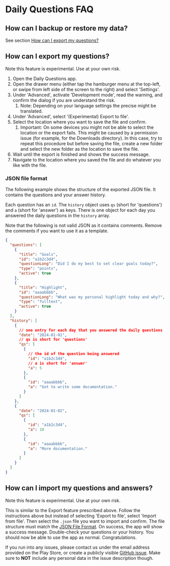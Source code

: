 # Daily Questions FAQ

## How can I backup or restore my data?

See section [How can I export my questions?](#how-can-i-export-my-questions)

## How can I export my questions?

Note this feature is experimental. Use at your own risk.

1. Open the Daily Questions app.
2. Open the drawer menu (either tap the hamburger menu at the top-left, or swipe from left side of the screen to the right) and select 'Settings'.
3. Under 'Advanced', activate 'Development mode', read the warning, and confirm the dialog if you are understand the risk.
   1. Note: Depending on your language settings the precise might be translated.
4. Under 'Advanced', select '(Experimental) Export to file'.
5. Select the location where you want to save the file and confirm.
   1. Important: On some devices you might not be able to select the location or the export fails. This might be caused by a permission issue (for example, for the Downloads directory). In this case, try to repeat this procedure but before saving the file, create a new folder and select the new folder as the location to save the file.
6. Wait until the export is finished and shows the success message.
7. Navigate to the location where you saved the file and do whatever you like with the file.

### JSON file format

The following example shows the structure of the exported JSON file. It contains the questions and your answer history.

Each question has an `id`. The `history` object uses `qs` (short for 'questions') and `a` (short for 'answer') as keys. There is one object for each day you answered the daily questions in the `history` array.

Note that the following is not valid JSON as it contains comments. Remove the comments if you want to use it as a template.

```json
{
  "questions": [
    {
      "title": "Goals",
      "id": "a1b2c3d4",
      "questionLong": "Did I do my best to set clear goals today?",
      "type": "points",
      "active": true
    },
    {
      "title": "Highlight",
      "id": "aaaabbbb",
      "questionLong": "What was my personal highlight today and why?",
      "type": "fulltext",
      "active": true
    }
  ],
  "history": [
    {
      // one entry for each day that you answered the daily questions
      "date": "2024-01-01",
      // qs is short for 'questions'
      "qs": [
        {
          // the id of the question being answered
          "id": "a1b2c3d4",
          // a is short for 'answer'
          "a": 5
        },
        {
          "id": "aaaabbbb",
          "a": "Got to write some documentation."
        }
      ]
    },
    {
      "date": "2024-01-02",
      "qs": [
        {
          "id": "a1b2c3d4",
          "a": 10
        },
        {
          "id": "aaaabbbb",
          "a": "More documentation."
        }
      ]
    }
  ]
}
```

## How can I import my questions and answers?

Note this feature is experimental. Use at your own risk.

This is similar to the Export feature prescribed above. Follow the instructions above but instead of selecting 'Export to file', select 'Import from file'. Then select the `.json` file you want to import and confirm. The file structure must match the [JSON File Format](#json-file-format). On success, the app will show a success message. Double-check your questions or your history. You should now be able to use the app as normal. Congratulations.

If you run into any issues, please contact us under the email address provided on the Play Store, or create a publicly visible [GitHub issue](https://github.com/mkraenz/teatime/issues). Make sure to **NOT** include any personal data in the issue description though.
